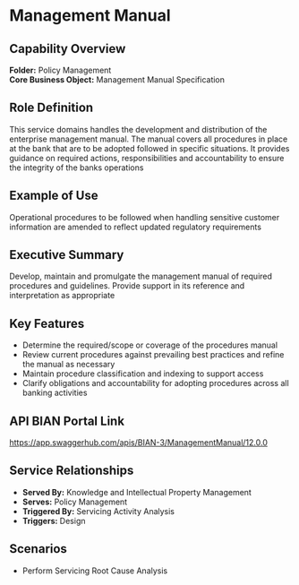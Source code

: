 # Management Manual

## Capability Overview
**Folder:** Policy Management  
**Core Business Object:** Management Manual Specification

## Role Definition
This service domains handles the development and distribution of the enterprise management manual. The manual covers all procedures in place at the bank that are to be adopted followed in specific situations. It provides guidance on required actions, responsibilities and accountability to ensure the integrity of the banks operations

## Example of Use
Operational procedures to be followed when handling sensitive customer information are amended to reflect updated regulatory requirements

## Executive Summary
Develop, maintain and promulgate the management manual of required procedures and guidelines. Provide support in its reference and interpretation as appropriate

## Key Features
- Determine the required/scope or coverage of the procedures manual
- Review current procedures against prevailing best practices and refine the manual as necessary
- Maintain procedure classification and indexing to support access
- Clarify obligations and accountability for adopting procedures across all banking activities

## API BIAN Portal Link
https://app.swaggerhub.com/apis/BIAN-3/ManagementManual/12.0.0

## Service Relationships
- **Served By:** Knowledge and Intellectual Property Management
- **Serves:** Policy Management
- **Triggered By:** Servicing Activity Analysis
- **Triggers:** Design

## Scenarios
- Perform Servicing Root Cause Analysis